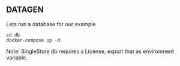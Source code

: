 ## DATAGEN




Lets run a database for our example
```
cd db
docker-compose up -d
```
Note: SingleStore db requires a License, export that as environment variable.

